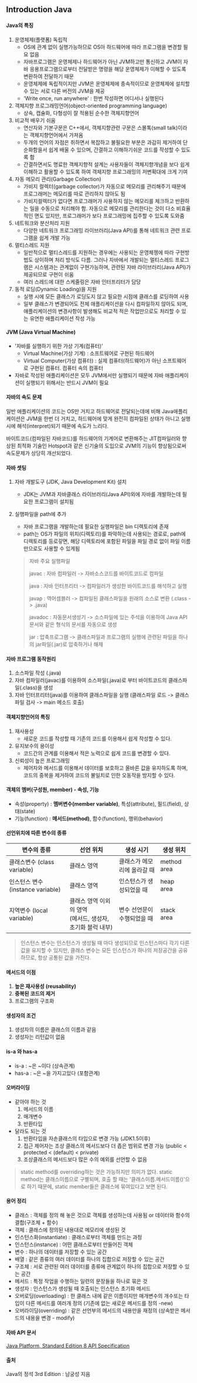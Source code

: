 ## Introduction Java

#### Java의 특징

1. 운영체제(플랫폼) 독립적
   * OS에 관계 없이 실행가능하므로 OS아 하드웨어에 따라 프로그램을 변경할 필요 없음
   * 자바프로그램은 운영체제나 하드웨어가 아닌 JVM하고만 통신하고 JVM이 자바 응용프로그램으로부터 전달받은 명령을 해당 운영체제가 이해할 수 있도록 변환하여 전달하기 때문
   * 운영체제에 독립적이지만 JVM은 운영체제에 종속적이므로 운영체제에 설치할 수 있는 서로 다른 버전의 JVM을 제공
   * 'Write once, run anywhere' : 한번 작성하면 어디서나 실행된다
2. 객체지향 프로그래밍언어(object-oriented programming language)
   * 상속, 캡슐화, 다형성이 잘 적용된 순수한 객체지향언어
3. 비교적 배우기 쉬움
   * 연산자와 기본구문은 C++에서, 객체지향관련 구문은 스몰톡(small talk)이라는 객체지향언어에서 가져옴
   * 두개의 언어의 자점은 취하면서 복잡하고 불필요한 부분은 과감히 제거하여 단순화함을서 쉽게 배울 수 있으며, 간결하고 이해하기쉬운 코드를 작성할 수 있도록 함
   * 간결하면서도 명료한 객체지향적 설계는 사용자들이 객체지향개념을 보다 쉽게 이해하고 활용할 수 있도록 하여 객체지향 프로그래밍의 저변확대에 크게 기여
4. 자동 메모리 관리(Garbage Collection)
   * 가비지 컬렉터(garbage collector)가 자동으로 메모리를 관리해주기 때문에 프로그래머는 메모리를 따로 관리하지 않아도 됨
   * 가비지컬렉터가 없다면 프로그래머가 사용하지 않는 메모리를 체크하고 반환하는 일을 수동으로 처리해야 함. 자동으로 메모리를 관리한다는 것이 다소 비효율적인 면도 있지만, 프로그래머가 보다 프로그래밍에 집주할 수 있도록 도와줌
5. 네트워크와 분산처리 지원
   * 다양한 네트워크 프로그래밍 라이브러리(Java API)를 통해 네트워크 관련 프로그램을 쉽게 개발 가능
6. 멀티스레드 지원
   * 일반적으로 멀티스레드를 지원하는 경우에는 사용되는 운영체젱에 따라 구현방법도 상이하며 처리 방식도 다름. 그러나 자바에서 개발되는 멀티스레드 프로그램은 시스템과는 관계없이 구현가능하며, 관련된 자바 라이브러리(Java API)가 제공되므로 구현이 쉬움
   * 여러 스레드에 대한 스케줄링은 자바 인터프리터가 담당
7. 동적 로딩(Dynamic Loading)을 지원
   * 실행 시에 모든 클래스가 로딩도지 않고 필요한 시점에 클래스를 로딩하여 사용
   * 일부 클래스가 변경되어도 전체 애플리케이션을 다시 컴파일하지 않아도 되며, 애플리케이션의 변경사항이 발생해도 비교적 적은 작업만으로도 처리할 수 있는 유연한 애플리케이션 작성 가능




#### JVM (Java Virtual Machine)

- '자바를 실행하기 위한 가상 기계(컴퓨터)'
  - Virtual Machine(가상 기계) : 소프트웨어로 구현된 하드웨어
  - Virtual Computer(가상 컴퓨터) : 실제 컴퓨터(하드웨어)가 아닌 소프트웨어로 구현된 컴퓨터. 컴퓨터 속의 컴퓨터
- 자바로 작성된 애플리케이션은 모두 JVM에서만 실행되기 때문에 자바 애플리케이션이 실행되기 위해서는 반드시 JVM이 필요



#### 자바의 속도 문제

일반 애플리케이션의 코드는 OS만 거치고 하드웨어로 전달되는데에 비해 Java애플리케이션은 JVM을 한번 더 거치고, 하드웨어에 맞게 완전히 컴파일된 상태가 아니고 실행 시에 해석(interpret)되기 때문에 속도가 느리다.

바이트코드(컴파일된 자바코드)를 하드웨어의 기계어로 변환해주는 JIT컴파일러와 향상된 최적화 기술인 Hotspot과 같은 신기술의 도입으로 JVM의 기능이 향상됨으로써 속도문제가 상당히 개선되었다.



#### 자바 셋팅

1. 자바 개발도구 (JDK, Java Development Kit) 설치

   - JDK는 JVM과 자바클래스 라이브러리(Java API)외에 자바를 개발하는데 필요한 프로그램이 설치됨

2. 실행파일을 path에 추가

   - 자바 프로그램을 개발하는데 필요한 실행파일은 bin 디렉토리에 존재
   - path는 OS가 파일의 위치(디렉토리)를 파악하는데 사용되는 경로로, path에 디렉토리를 등로갛면, 해당 디렉토리에 포함된 파일을 파일 경로 없이 파일 이름만으로도 사용할 수 있게됨

   > 자바 주요 실행파일
   >
   > javac : 자바 컴파일러 -> 자바소스코드를 바이트코드로 컴파일
   >
   > java : 자바 인터프리터 -> 컴파일러가 생성한 바이트코드를 해석하고 실행
   >
   > javap : 역어셈블러 -> 컴파일된 클래스파일을 원래의 소스로 변환 (.class -> .java)
   >
   > javadoc : 자동문서생성기 -> 소스파일에 있는 주석을 이용하여 Java API 문서와 같은 형식의 문서를 자동으로 생성
   >
   > jar : 압축프로그램 -> 클래스파일과 프로그램의 실행에 관련된 파일을 하나의 jar파일(.jar)로 압축하거나 해제



#### 자바 프로그램 동작원리

1. 소스파일 작성 (.java)
2. 자바 컴파일러(javac)를 이용하여 소스파일(.java)로 부터 바이트코드의 클래스파일(.class)을 생성
3. 자바 인터프리터(java)를 이용하여 클래스파일을 실행 (클래스파일 로드 -> 클래스파일 검사 -> main 메소드 호출)




#### 객체지향언어의 특징

1. 재사용성
   * 새로운 코드를 작성할 때 기존의 코드를 이용해서 쉽게 작성할 수 있다.
2. 유지보수의 용이성
   * 코드간의 관계를 이용해서 적은 노력으로 쉽게 코드를 변경할 수 있다.
3. 신뢰성이 높은 프로그래밍
   * 제어자와 메서드를 이용해서 데이터를 보호하고 올바른 값을 유지하도록 하며, 코드의 중복을 제거하여 코드의 불일치로 인한 오동작을 방지할 수 있다.




#### 객체의 멤버(구성원, member) - 속성, 기능

* 속성(property) : **멤버변수(member variable)**, 특성(attribute), 필드(field), 상태(state)
* 기능(function) : **메서드(method)**, 함수(function), 행위(behavior)




#### 선언위치에 따른 변수의 종류

| 변수의 종류                       | 선언 위치                                                    | 생성 시기                   | 생성 위치   |
| --------------------------------- | ------------------------------------------------------------ | --------------------------- | ----------- |
| 클래스변수 (class variable)       | 클래스 영역                                                  | 클래스가 메모리에 올라갈 때 | method area |
| 인스턴스 변수 (instance variable) | 클래스 영역                                                  | 인스턴스가 생성되었을 때    | heap area   |
| 지역변수 (local variable)         | 클래스 영역 이외의 영역<br/>(메서드, 생성자, 초기화 블럭 내부) | 변수 선언문이 수행되었을 때 | stack area  |

> 인스턴스 변수는 인스턴스가 생성될 때 마다 생성되므로 인스턴스마다 각기 다른 값을 유지할 수 있지만, 클래스 변수는 모든 인스턴스가 하나의 저장공간을 공유하므로, 항상 공통된 값을 가진다.



#### 메서드의 이점

1. **높은 재사용성 (reusability)**
2. **중복된 코드의 제거**
3. 프로그램의 구조화




#### 생성자의 조건

1. 생성자의 이름은 클래스의 이름과 같음
2. 생성자는 리턴값이 없음




#### is-a 와 has-a

* is-a : ~은 ~이다 (상속관계)
* has-a : ~은 ~을 가지고있다 (포함관계)



#### 오버라이딩

* 같아야 하는 것
  1. 메서드의 이름
  2. 매개변수
  3. 반환타입
* 달라도 되는 것
  1. 반환타입을 자손클래스의 타입으로 변경 가능 (JDK1.5이후)
  2. 접근 제어자는 조상 클래스의 메서드보다 더 좁은 범위로 변경 가능 (public < protected < (default) < private)
  3. 조상클래스의 메서드보다 많은 수의 예외를 선언할 수 없음

> static method를 overriding하는 것은 가능하지만 의미가 없다. static method는 클래스이름으로 구별되며, 호출 할 때는 '클래스이름.메서드이름()'으로 하기 때문에, static member들은 클래스에 묶여있다고 보면 된다.



#### 용어 정리

* 클래스 : 객체를 정의 해 놓은 것으로 객체를 생성하는데 사용됨 or 데이터와 함수의 결합(구조체 + 함수)
* 객체 : 클래스에 정의된 내용대로 메모리에 생성된 것
* 인스턴스화(instantiate) : 클래스로부터 객체를 만드는 과정
* 인스턴스(instance) : 어떤 클래스로부터 만들어진 객체
* 변수 : 하나의 데이터를 저장할 수 있는 공간
* 배열 : 같은 종류의 여러 데이터를 하나의 집합으로 저장할 수 있는 공간
* 구조체 : 서로 관련된 여러 데이터를 종류에 관계없이 하나의 집합으로 저장할 수 있는 공간
* 메서드 : 특정 작업을 수행하는 일련의 문장들을 하나로 묶은 것
* 생성자 : 인스턴스가 생성될 때 호출되는 인스턴스 초기화 메서드
* 오버로딩(overloading) : 한 클래스 내에 같은 이름이지만 매개변수의 개수또는 타입이 다른 메서드를 여러개 정의 (기존에 없는 새로운 메서드를 정의 -new)
* 오버라이딩(overriding) : 같은 선언부의 메서드의 내용만을 재정의 (상속받은 메서드의 내용을 변경 - modify)





#### 자바 API 문서

[Java Platform, Standard Edition 8 API Specification](https://docs.oracle.com/javase/8/docs/api/)



#### 출처

Java의 정석 3rd Edition : 남궁성 지음